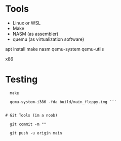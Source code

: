 # Tools
- Linux or WSL
- Make
- NASM (as assembler)
- quemu (as virtualization software)

apt install make nasm qemu-system qemu-utils


x86

# Testing
```
  make

  qemu-system-i386 -fda build/main_floppy.img ´´´


# Git Tools (im a noob)

  git commit -m ""

  git push -u origin main
